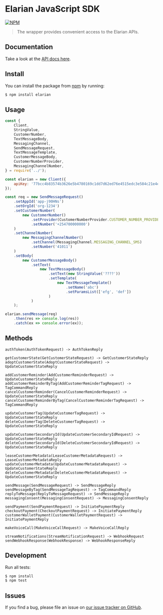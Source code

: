 # Elarian JavaScript SDK

[![NPM](https://nodei.co/npm/elarian.png?downloads=true&downloadRank=true&stars=true)](https://www.npmjs.org/package/elarian)

> The wrapper provides convenient access to the Elarian APIs.

## Documentation

Take a look at the [API docs here](http://docs.elarian.com).


## Install

You can install the package from [npm](https://www.npmjs.com/package/elarian) by running: 

```bash
$ npm install elarian
```

## Usage


```javascript
const {
    Client,
    StringValue,
    CustomerNumber,
    TextMessageBody,
    MessagingChannel,
    SendMessageRequest,
    TextMessageTemplate,
    CustomerMessageBody,
    CustomerNumberProvider,
    MessagingChannelNumber,
} = require('../');

const elarian = new Client({
    apiKey: '77bcc4b83574b3626e5b4780169c1dd7d62ed76e4515edc3e584c21e4e89ce91',
});

const req = new SendMessageRequest()
    .setAppId('app-j90HNs')
    .setOrgId('org-1234')
    .setCustomerNumber(
        new CustomerNumber()
            .setProvider(CustomerNumberProvider.CUSTOMER_NUMBER_PROVIDER_TELCO)
            .setNumber('+254700000000')
    )
    .setChannelNumber(
        new MessagingChannelNumber()
            .setChannel(MessagingChannel.MESSAGING_CHANNEL_SMS)
            .setNumber('41011')
    )
    .setBody(
        new CustomerMessageBody()
            .setText(
                new TextMessageBody()
                    .setText(new StringValue('????'))
                    .setTemplate(
                        new TextMessageTemplate()
                            .setName('abc')
                            .setParamsList(['efg', 'def'])
                    )
            )
    );

elarian.sendMessage(req)
    .then(res => console.log(res))
    .catch(ex => console.error(ex));
```

## Methods

```
authToken(AuthTokenRequest) -> AuthTokenReply

getCustomerState(GetCustomerStateRequest) -> GetCustomerStateReply
adoptCustomerState(AdoptCustomerStateRequest) -> UpdateCustomerStateReply

addCustomerReminder(AddCustomerReminderRequest) -> UpdateCustomerStateReply
addCustomerReminderByTag(AddCustomerReminderTagRequest) -> TagCommandReply
cancelCustomerReminder(CancelCustomerReminderRequest) -> UpdateCustomerStateReply
cancelCustomerReminderByTag(CancelCustomerReminderTagRequest) -> TagCommandReply

updateCustomerTag(UpdateCustomerTagRequest) -> UpdateCustomerStateReply
deleteCustomerTag(DeleteCustomerTagRequest) -> UpdateCustomerStateReply

updateCustomerSecondaryId(UpdateCustomerSecondaryIdRequest) -> UpdateCustomerStateReply
deleteCustomerSecondaryId(DeleteCustomerSecondaryIdRequest) -> UpdateCustomerStateReply

leaseCustomerMetadata(LeaseCustomerMetadataRequest) -> LeaseCustomerMetadataReply
updateCustomerMetadata(UpdateCustomerMetadataRequest) -> UpdateCustomerStateReply
deleteCustomerMetadata(DeleteCustomerMetadataRequest) -> UpdateCustomerStateReply

sendMessage(SendMessageRequest) -> SendMessageReply
sendMessageByTag(SendMessageTagRequest) -> TagCommandReply
replyToMessage(ReplyToMessageRequest) -> SendMessageReply
messagingConsent(MessagingConsentRequest) -> MessagingConsentReply

sendPayment(SendPaymentRequest) -> InitiatePaymentReply
checkoutPayment(CheckoutPaymentRequest) -> InitiatePaymentReply
customerWalletPayment(CustomerWalletPaymentRequest) -> InitiatePaymentReply

makeVoiceCall(MakeVoiceCallRequest) -> MakeVoiceCallReply

streamNotifications(StreamNotificationRequest) -> WebhookRequest
sendWebhookResponse(WebhookResponse) -> WebhookResponseReply
```

## Development

Run all tests:

```bash
$ npm install
$ npm test
```

## Issues

If you find a bug, please file an issue on [our issue tracker on GitHub](https://github.com/ElarianLtd/node-sdk/issues).